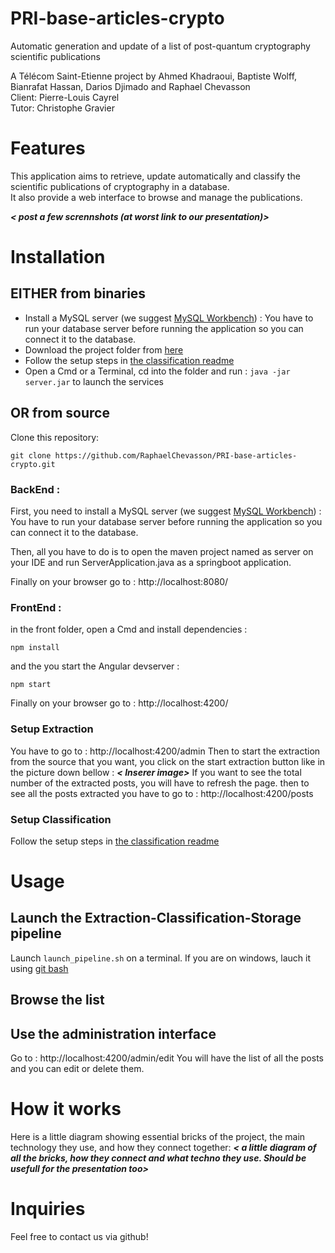 # PRI-base-articles-crypto
Automatic generation and update of a list of post-quantum cryptography scientific publications

A Télécom Saint-Etienne project by Ahmed Khadraoui, Baptiste Wolff, Bianrafat Hassan, Darios Djimado and Raphael Chevasson  
Client: Pierre-Louis Cayrel  
Tutor: Christophe Gravier  

# Features

This application aims to retrieve, update automatically and classify the scientific publications of cryptography in a database.  
It also provide a web interface to browse and manage the publications.

***< post a few scrennshots (at worst link to our presentation)>***

# Installation

## EITHER from binaries

- Install a MySQL server (we suggest [MySQL Workbench](https://dev.mysql.com/downloads/workbench/)) : You have to run your database server before running the application so you can connect it to the database.
- Download the project folder from [here](https://drive.google.com/drive/folders/15UIyvpS-Parsxls8j62edEfAjuADWNxr?usp=sharing)
- Follow the setup steps in [the classification readme](Classification/readme.md)
- Open a Cmd or a Terminal, cd into the folder and run : `java -jar server.jar` to launch the services

## OR from source

Clone this repository:

```
git clone https://github.com/RaphaelChevasson/PRI-base-articles-crypto.git
```

### BackEnd :

First, you need to install a MySQL server (we suggest [MySQL Workbench](https://dev.mysql.com/downloads/workbench/)) : You have to run your database server before running the application so you can connect it to the database.

Then, all you have to do is to open the maven project named as server on your IDE and run ServerApplication.java as a springboot application.

Finally on your browser go to : http://localhost:8080/

### FrontEnd :

in the front folder, open a Cmd and install dependencies :
```
npm install
```
and the you start the Angular devserver :
```
npm start
```
Finally on your browser go to : http://localhost:4200/

### Setup Extraction

You have to go to : http://localhost:4200/admin
Then to start the extraction from the source that you want, you click on the start extraction button like in the picture down bellow :
***< Inserer image>***
If you want to see the total number of the extracted posts, you will have to refresh the page.
then to see all the posts extracted you have to go to : http://localhost:4200/posts


### Setup Classification

Follow the setup steps in [the classification readme](Classification/readme.md)

# Usage

## Launch the Extraction-Classification-Storage pipeline

Launch `launch_pipeline.sh` on a terminal. If you are on windows, lauch it using [git bash](https://gitforwindows.org/)

## Browse the list

## Use the administration interface

Go to : http://localhost:4200/admin/edit 
You will have the list of all the posts and you can edit or delete them.

# How it works

Here is a little diagram showing essential bricks of the project, the main technology they use, and how they connect together:
***< a little diagram of all the bricks, how they connect and what techno they use. Should be usefull for the presentation too>***

# Inquiries

Feel free to contact us via github!
